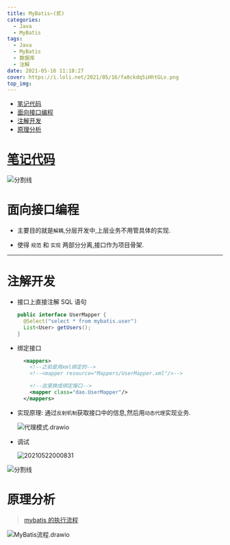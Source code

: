 ```yaml
---
title: MyBatis~(贰)
categories:
  - Java
  - MyBatis
tags:
  - Java
  - MyBatis
  - 数据库
  - 注解
date: 2021-05-16 11:18:27
cover: https://i.loli.net/2021/05/16/fa8ckdq5iHhtGLv.png
top_img:
---
```


<!--
 * @?: *********************************************************************
 * @Author: Weidows
 * @LastEditors: Weidows
 * @LastEditTime: 2021-05-22 10:57:16
 * @FilePath: \Weidowsd:\Game\Github\Blog-private\source\_posts\Java\MyBatis\3.md
 * @Description:
 * @!: *********************************************************************
-->

- [笔记代码](#笔记代码)
- [面向接口编程](#面向接口编程)
- [注解开发](#注解开发)
- [原理分析](#原理分析)

# [笔记代码](https://github.com/Weidows/Weidows/blob/09b2ed9b8e2b87709f36228e0ce46fe977534ce9/MyBatis/)

![分割线](https://cdn.jsdelivr.net/gh/Weidows/Images/img/divider.png)

# 面向接口编程

- 主要目的就是`解耦`,分层开发中,上层业务不用管具体的实现.

- 使得 `规范` 和 `实现` 两部分分离,接口作为项目骨架.

---

# 注解开发

- 接口上直接注解 SQL 语句

  ```java
  public interface UserMapper {
    @Select("select * from mybatis.user")
    List<User> getUsers();
  }
  ```

- 绑定接口

  ```xml
    <mappers>
      <!--之前是用xml绑定的-->
      <!--<mapper resource="Mappers/UserMapper.xml"/>-->

      <!--这里换成绑定接口-->
      <mapper class="dao.UserMapper"/>
    </mappers>
  ```

- 实现原理: 通过`反射机制`获取接口中的信息,然后用`动态代理`实现业务.

  <img src="https://i.loli.net/2021/05/22/dCVzKFnXZ9c7ISY.png" alt="代理模式.drawio" />

- 调试

  <img src="https://i.loli.net/2021/05/22/WEvNxfeOLcr3Js1.png" alt="20210522000831" />

![分割线](https://cdn.jsdelivr.net/gh/Weidows/Images/img/divider.png)

# 原理分析

> [mybatis 的执行流程](https://blog.csdn.net/qq_38270106/article/details/93398694)

<img src="https://i.loli.net/2021/05/22/zTEReYFDZbnpK4C.png" alt="MyBatis流程.drawio" />
